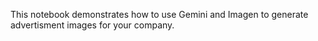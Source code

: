 This notebook demonstrates how to use Gemini and Imagen to generate advertisment images for your company. 
